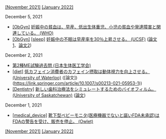 [\[November 2021\]](2111.md) [\[January 2022\]](2201.md)

December 5, 2021
* [\[ObGyn\]](ObGyn.md) [妊娠中の貧血は、早産、低出生体重児、小児の貧血や発達障害と関連している。 (WHO)](https://www.who.int/data/gho/data/themes/topics/anaemia_in_women_and_children)
* [\[ObGyn\]](ObGyn.md) [\[sleep\]](sleep.md) [妊娠中の不眠は早産率を30％上昇させる。 (UCSF)](https://www.ucsf.edu/news/2017/08/407961/sleep-disorders-linked-preterm-birth-large-california-study) ([論文1](https://www.nature.com/articles/nature.2017.22419)、[論文2](https://journals.lww.com/greenjournal/Abstract/2017/09000/Sleep_Disorder_Diagnosis_During_Pregnancy_and_Risk.12.aspx))

December 2, 2021
* [第2種ME試験過去問 (日本生体医工学会)](https://megijutu.jp/publication/publication.html#text3)
* [\[diet\]](diet.md) [低カフェイン消費者のカフェイン摂取は動体視力を向上させる。 (University of Waterloo)](https://uwaterloo.ca/news/media/coffee-time-caffeine-improves-reaction-moving-targets) ([論文])(https://link.springer.com/article/10.1007/s00213-021-05953-1))
* [\[Dentistry\]](Dentistry.md) [新しい歯科治療法をシミュレートするためのバイオフィルム。 (University of Saskatchewan)](https://news.usask.ca/articles/research/2021/usask-dentistry-research-team-proves-biofilm-method-can-be-used-to-inexpensively-test-new-tooth-decay-treatments.php) ([論文](http://dx.doi.org/10.1016/j.mimet.2021.106386))

December 1, 2021
* [\[medical_device\]](medical_device.md) [靴下型ベビーモニタ(医療機器でないと謳いFDA未承認)はFDAの警告を受け、販売を停止。 (Owlet)](https://owletcare.com/pages/fda-response)

[\[November 2021\]](2111.md) [\[January 2022\]](2201.md)
